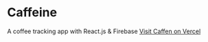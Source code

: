 # Caffeine
 A coffee tracking app with React.js & Firebase
[Visit Caffen on Vercel](https://caffeine-snowy.vercel.app/)
